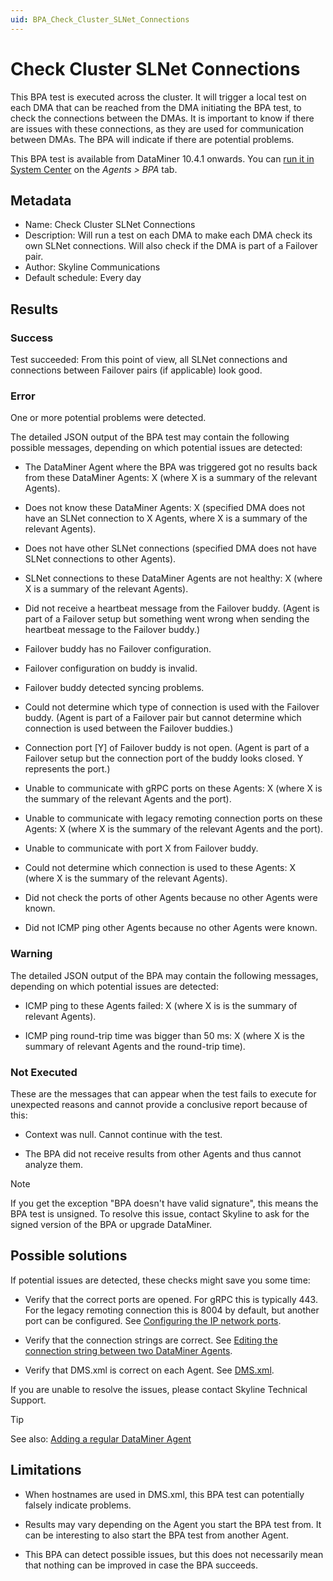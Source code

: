 ```yaml
---
uid: BPA_Check_Cluster_SLNet_Connections
---
```


# Check Cluster SLNet Connections

This BPA test is executed across the cluster. It will trigger a local test on each DMA that can be reached from the DMA initiating the BPA test, to check the connections between the DMAs. It is important to know if there are issues with these connections, as they are used for communication between DMAs. The BPA will indicate if there are potential problems.

This BPA test is available from DataMiner 10.4.1 onwards.<!-- RN 37110 --> You can [run it in System Center](xref:Running_BPA_tests) on the *Agents > BPA* tab.

## Metadata

- Name: Check Cluster SLNet Connections
- Description: Will run a test on each DMA to make each DMA check its own SLNet connections. Will also check if the DMA is part of a Failover pair.
- Author: Skyline Communications
- Default schedule: Every day

## Results

### Success

Test succeeded: From this point of view, all SLNet connections and connections between Failover pairs (if applicable) look good.

### Error

One or more potential problems were detected.

The detailed JSON output of the BPA test may contain the following possible messages, depending on which potential issues are detected:

- The DataMiner Agent where the BPA was triggered got no results back from these DataMiner Agents: X (where X is a summary of the relevant Agents).

- Does not know these DataMiner Agents: X (specified DMA does not have an SLNet connection to X Agents, where X is a summary of the relevant Agents).

- Does not have other SLNet connections (specified DMA does not have SLNet connections to other Agents).

- SLNet connections to these DataMiner Agents are not healthy: X (where X is a summary of the relevant Agents).

- Did not receive a heartbeat message from the Failover buddy. (Agent is part of a Failover setup but something went wrong when sending the heartbeat message to the Failover buddy.)

- Failover buddy has no Failover configuration.

- Failover configuration on buddy is invalid.

- Failover buddy detected syncing problems.

- Could not determine which type of connection is used with the Failover buddy. (Agent is part of a Failover pair but cannot determine which connection is used between the Failover buddies.)

- Connection port [Y] of Failover buddy is not open. (Agent is part of a Failover setup but the connection port of the buddy looks closed. Y represents the port.)

- Unable to communicate with gRPC ports on these Agents: X (where X is the summary of the relevant Agents and the port).

- Unable to communicate with legacy remoting connection ports on these Agents: X (where X is the summary of the relevant Agents and the port).

- Unable to communicate with port X from Failover buddy.
  
- Could not determine which connection is used to these Agents: X (where X is the summary of the relevant Agents).

- Did not check the ports of other Agents because no other Agents were known.

- Did not ICMP ping other Agents because no other Agents were known.

### Warning

The detailed JSON output of the BPA may contain the following messages, depending on which potential issues are detected:

- ICMP ping to these Agents failed: X (where X is is the summary of relevant Agents).

- ICMP ping round-trip time was bigger than 50 ms: X (where X is the summary of relevant Agents and the round-trip time).

### Not Executed

These are the messages that can appear when the test fails to execute for unexpected reasons and cannot provide a conclusive report because of this:

- Context was null. Cannot continue with the test.

- The BPA did not receive results from other Agents and thus cannot analyze them.

> [!NOTE]
> If you get the exception "BPA doesn't have valid signature", this means the BPA test is unsigned. To resolve this issue, contact Skyline to ask for the signed version of the BPA or upgrade DataMiner.

## Possible solutions

If potential issues are detected, these checks might save you some time:

- Verify that the correct ports are opened. For gRPC this is typically 443. For the legacy remoting connection this is 8004 by default, but another port can be configured. See [Configuring the IP network ports](xref:Configuring_the_IP_network_ports).

- Verify that the connection strings are correct. See [Editing the connection string between two DataMiner Agents](xref:SLNetClientTest_editing_connection_string).

- Verify that DMS.xml is correct on each Agent. See [DMS.xml](xref:DMS_xml).

If you are unable to resolve the issues, please contact Skyline Technical Support.

> [!TIP]
> See also: [Adding a regular DataMiner Agent](xref:Adding_a_regular_DataMiner_Agent)

## Limitations

- When hostnames are used in DMS.xml, this BPA test can potentially falsely indicate problems.

- Results may vary depending on the Agent you start the BPA test from. It can be interesting to also start the BPA test from another Agent.

- This BPA can detect possible issues, but this does not necessarily mean that nothing can be improved in case the BPA succeeds.
